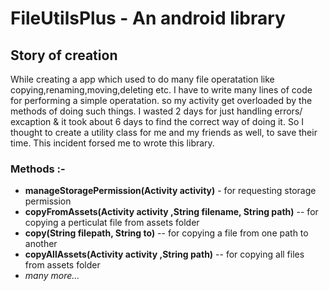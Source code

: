 # FileUtilsPlus - An android library 

## Story of creation 
While creating a app which used to do many file operatation like copying,renaming,moving,deleting etc. I have to write many lines of code for performing a simple operatation.
so my activity get overloaded by the methods of doing such things. I wasted 2 days for just handling errors/ excaption & it took about 6 days to find the correct way of doing it. So I thought to create a utility class for me and my friends as well, to save their time. This incident forsed me to wrote this library.


### Methods :-

- **manageStoragePermission(Activity activity)**    - for requesting storage permission
- **copyFromAssets(Activity activity ,String filename, String path)** --  for copying a perticulat file from assets folder
- **copy(String filepath, String to)**  -- for copying a file from one path to another
- **copyAllAssets(Activity activity ,String path)** -- for copying all files from assets folder
- *many more...*
